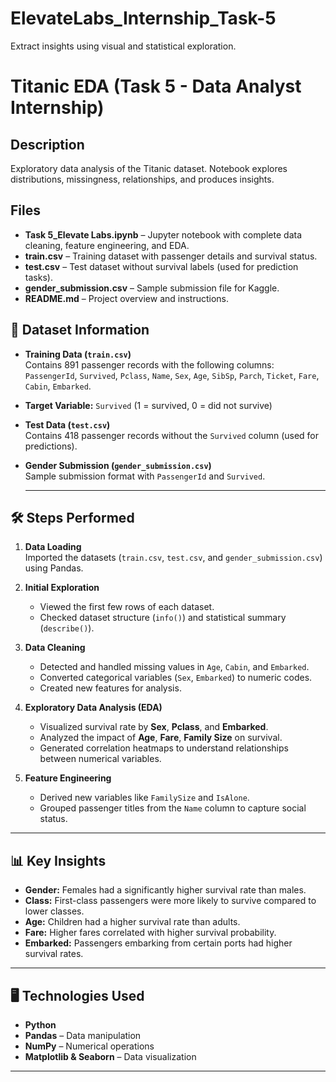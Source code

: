 # ElevateLabs_Internship_Task-5
Extract insights using visual and statistical exploration.
# Titanic EDA (Task 5 - Data Analyst Internship)

## Description
Exploratory data analysis of the Titanic dataset. Notebook explores distributions, missingness, relationships, and produces insights.

## Files
- **Task 5_Elevate Labs.ipynb** – Jupyter notebook with complete data cleaning, feature engineering, and EDA.
- **train.csv** – Training dataset with passenger details and survival status.
- **test.csv** – Test dataset without survival labels (used for prediction tasks).
- **gender_submission.csv** – Sample submission file for Kaggle.
- **README.md** – Project overview and instructions.

## 📂 Dataset Information
- **Training Data (`train.csv`)**  
  Contains 891 passenger records with the following columns:  
  `PassengerId`, `Survived`, `Pclass`, `Name`, `Sex`, `Age`, `SibSp`, `Parch`, `Ticket`, `Fare`, `Cabin`, `Embarked`.
  
- **Target Variable:** `Survived` (1 = survived, 0 = did not survive)

- **Test Data (`test.csv`)**  
  Contains 418 passenger records without the `Survived` column (used for predictions).

- **Gender Submission (`gender_submission.csv`)**  
  Sample submission format with `PassengerId` and `Survived`.

  ---

## 🛠️ Steps Performed
1. **Data Loading**  
   Imported the datasets (`train.csv`, `test.csv`, and `gender_submission.csv`) using Pandas.

2. **Initial Exploration**  
   - Viewed the first few rows of each dataset.  
   - Checked dataset structure (`info()`) and statistical summary (`describe()`).

3. **Data Cleaning**  
   - Detected and handled missing values in `Age`, `Cabin`, and `Embarked`.  
   - Converted categorical variables (`Sex`, `Embarked`) to numeric codes.  
   - Created new features for analysis.

4. **Exploratory Data Analysis (EDA)**  
   - Visualized survival rate by **Sex**, **Pclass**, and **Embarked**.  
   - Analyzed the impact of **Age**, **Fare**, **Family Size** on survival.  
   - Generated correlation heatmaps to understand relationships between numerical variables.

5. **Feature Engineering**  
   - Derived new variables like `FamilySize` and `IsAlone`.  
   - Grouped passenger titles from the `Name` column to capture social status.

---

## 📊 Key Insights
- **Gender:** Females had a significantly higher survival rate than males.
- **Class:** First-class passengers were more likely to survive compared to lower classes.
- **Age:** Children had a higher survival rate than adults.
- **Fare:** Higher fares correlated with higher survival probability.
- **Embarked:** Passengers embarking from certain ports had higher survival rates.

---

## 🖥️ Technologies Used
- **Python**  
- **Pandas** – Data manipulation  
- **NumPy** – Numerical operations  
- **Matplotlib & Seaborn** – Data visualization

---

